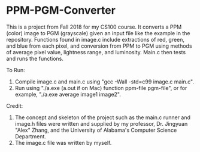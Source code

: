 # PPM-PGM-Converter

This is a project from Fall 2018 for my CS100 course.  It converts a PPM (color) image to PGM (grayscale) given an input file like the example in the repository.  Functions found in image.c include extractions of red, green, and blue from each pixel, and conversion from PPM to PGM using methods of average pixel value, lightness range, and luminosity.  Main.c then tests and runs the functions.

To Run: 
1. Compile image.c and main.c using "gcc -Wall -std=c99 image.c main.c".
2. Run using "./a.exe (a.out if on Mac) function ppm-file pgm-file", or for example, "./a.exe average image1 image2".

Credit:
1. The concept and skeleton of the project such as the main.c runner and image.h files were written and supplied by my professor, Dr. Jingyuan "Alex" Zhang, and the University of Alabama's Computer Science Department.
2. The image.c file was written by myself.
